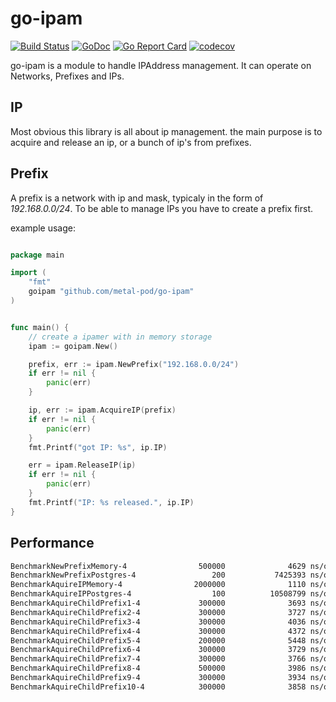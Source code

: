 # go-ipam

[![Build Status](https://travis-ci.org/metal-pod/go-ipam.svg?branch=master)](https://travis-ci.org/metal-pod/go-ipam)
[![GoDoc](https://godoc.org/github.com/metal-pod/go-ipam?status.svg)](https://godoc.org/github.com/metal-pod/go-ipam)
[![Go Report Card](https://goreportcard.com/badge/github.com/metal-pod/go-ipam)](https://goreportcard.com/report/github.com/metal-pod/go-ipam)
[![codecov](https://codecov.io/gh/metal-pod/go-ipam/branch/master/graph/badge.svg)](https://codecov.io/gh/metal-pod/go-ipam)

go-ipam is a module to handle IPAddress management. It can operate on Networks, Prefixes and IPs.

## IP

Most obvious this library is all about ip management. the main purpose is to acquire and release an ip, or a bunch of
ip's from prefixes.

## Prefix

A prefix is a network with ip and mask, typicaly in the form of *192.168.0.0/24*. To be able to manage IPs you have to create a prefix first.

example usage:

```go

package main

import (
    "fmt"
    goipam "github.com/metal-pod/go-ipam"
)


func main() {
    // create a ipamer with in memory storage
    ipam := goipam.New()

    prefix, err := ipam.NewPrefix("192.168.0.0/24")
    if err != nil {
        panic(err)
    }

    ip, err := ipam.AcquireIP(prefix)
    if err != nil {
        panic(err)
    }
    fmt.Printf("got IP: %s", ip.IP)

    err = ipam.ReleaseIP(ip)
    if err != nil {
        panic(err)
    }
    fmt.Printf("IP: %s released.", ip.IP)
}
```

## Performance

```bash
BenchmarkNewPrefixMemory-4                500000              4629 ns/op
BenchmarkNewPrefixPostgres-4                 200           7425393 ns/op
BenchmarkAquireIPMemory-4                2000000              1110 ns/op
BenchmarkAquireIPPostgres-4                  100          10508799 ns/op
BenchmarkAquireChildPrefix1-4             300000              3693 ns/op
BenchmarkAquireChildPrefix2-4             300000              3727 ns/op
BenchmarkAquireChildPrefix3-4             300000              4036 ns/op
BenchmarkAquireChildPrefix4-4             300000              4372 ns/op
BenchmarkAquireChildPrefix5-4             200000              5448 ns/op
BenchmarkAquireChildPrefix6-4             300000              3729 ns/op
BenchmarkAquireChildPrefix7-4             300000              3766 ns/op
BenchmarkAquireChildPrefix8-4             500000              3986 ns/op
BenchmarkAquireChildPrefix9-4             300000              3934 ns/op
BenchmarkAquireChildPrefix10-4            300000              3858 ns/op
```

